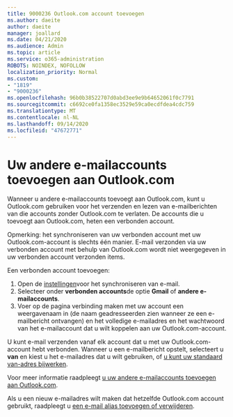 ```yaml
---
title: 9000236 Outlook.com account toevoegen
ms.author: daeite
author: daeite
manager: joallard
ms.date: 04/21/2020
ms.audience: Admin
ms.topic: article
ms.service: o365-administration
ROBOTS: NOINDEX, NOFOLLOW
localization_priority: Normal
ms.custom:
- "1819"
- "9000236"
ms.openlocfilehash: 96b0b38522707d0abd3ee9e9b64652061f0c7791
ms.sourcegitcommit: c6692ce0fa1358ec3529e59ca0ecdfdea4cdc759
ms.translationtype: MT
ms.contentlocale: nl-NL
ms.lasthandoff: 09/14/2020
ms.locfileid: "47672771"
---
```

# <a name="add-your-other-email-accounts-to-outlookcom"></a>Uw andere e-mailaccounts toevoegen aan Outlook.com

Wanneer u andere e-mailaccounts toevoegt aan Outlook.com, kunt u Outlook.com gebruiken voor het verzenden en lezen van e-mailberichten van die accounts zonder Outlook.com te verlaten. De accounts die u toevoegt aan Outlook.com, heten een verbonden account.

Opmerking: het synchroniseren van uw verbonden account met uw Outlook.com-account is slechts één manier. E-mail verzonden via uw verbonden account met behulp van Outlook.com wordt niet weergegeven in uw verbonden account verzonden items.

Een verbonden account toevoegen:

1. Open de [instellingen](https://go.microsoft.com/fwlink/?linkid=875264)voor het synchroniseren van e-mail.
2. Selecteer onder **verbonden accounts**de optie **Gmail** of **andere e-mailaccounts**.
3. Voer op de pagina verbinding maken met uw account een weergavenaam in (de naam geadresseerden zien wanneer ze een e-mailbericht ontvangen) en het volledige e-mailadres en het wachtwoord van het e-mailaccount dat u wilt koppelen aan uw Outlook.com-account.

U kunt e-mail verzenden vanaf elk account dat u met uw Outlook.com-account hebt verbonden. Wanneer u een e-mailbericht opstelt, selecteert u **van** en kiest u het e-mailadres dat u wilt gebruiken, of [u kunt uw standaard van-adres bijwerken](https://go.microsoft.com/fwlink/?linkid=875264).

Voor meer informatie raadpleegt [u uw andere e-mailaccounts toevoegen aan Outlook.com](https://support.office.com/article/c5224df4-5885-4e79-91ba-523aa743f0ba?wt.mc_id=Office_Outlook_com_Alchemy).

Als u een nieuw e-mailadres wilt maken dat hetzelfde Outlook.com account gebruikt, raadpleegt u [een e-mail alias toevoegen of verwijderen](https://support.office.com/article/459b1989-356d-40fa-a689-8f285b13f1f2?wt.mc_id=Office_Outlook_com_Alchemy).